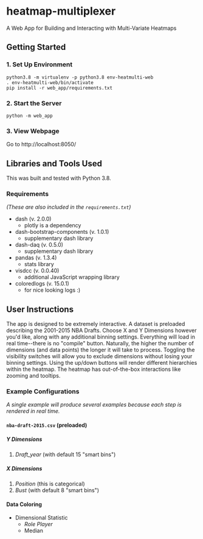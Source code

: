 # heatmap-multiplexer
A Web App for Building and Interacting with Multi-Variate Heatmaps


## Getting Started

### 1. Set Up Environment
    python3.8 -m virtualenv -p python3.8 env-heatmulti-web
    . env-heatmulti-web/bin/activate
    pip install -r web_app/requirements.txt

### 2. Start the Server
    python -m web_app

### 3. View Webpage
Go to http://localhost:8050/

## Libraries and Tools Used
This was built and tested with Python 3.8.

### Requirements
*(These are also included in the `requirements.txt`)*
- dash (v. 2.0.0)
    - plotly is a dependency
- dash-bootstrap-components (v. 1.0.1)
    - supplementary dash library
- dash-daq (v. 0.5.0)
    - supplementary dash library
- pandas (v. 1.3.4)
    - stats library
- visdcc (v. 0.0.40)
    - additional JavaScript wrapping library
- coloredlogs (v. 15.0.1)
    - for nice looking logs :)

## User Instructions
The app is designed to be extremely interactive. A dataset is preloaded describing the 2001-2015 NBA Drafts. Choose X and Y Dimensions however you'd like, along with any additional binning settings. Everything will load in real time--there is no "compile" button. Naturally, the higher the number of dimensions (and data points) the longer it will take to process. Toggling the visibility switches will allow you to exclude dimensions without losing your binning settings. Using the up/down buttons will render different hierarchies within the heatmap. The heatmap has out-of-the-box interactions like zooming and tooltips.

### Example Configurations
_A single example will produce several examples because each step is rendered in real time._

#### `nba-draft-2015.csv` (preloaded)
##### Y Dimensions
1. _Draft_year_ (with default 15 "smart bins")
##### X Dimensions
1. _Position_ (this is categorical)
2. _Bust_ (with default 8 "smart bins")
#### Data Coloring
- Dimensional Statistic
    - _Role Player_
    - Median